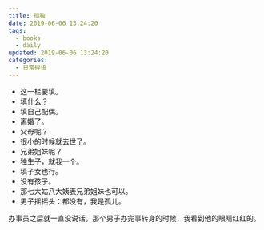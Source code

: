 ```yaml
---
title: 孤独
date: 2019-06-06 13:24:20
tags:
  - books
  - daily
updated: 2019-06-06 13:24:20
categories:
  - 日常碎语
---
```



- 这一栏要填。
- 填什么？
- 填自己配偶。
- 离婚了。
- 父母呢？
- 很小的时候就去世了。
- 兄弟姐妹呢？
- 独生子，就我一个。
- 填子女也行。
- 没有孩子。
- 那七大姑八大姨表兄弟姐妹也可以。
- 男子摇摇头：都没有，我是孤儿。

办事员之后就一直没说话，那个男子办完事转身的时候，我看到他的眼睛红红的。
